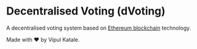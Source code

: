 # Decentralised Voting (dVoting)

A decentralised voting system based on [Ethereum blockchain](https://ethereum.org/dapps/) technology.


Made with ❤️ by Vipul Katale.
